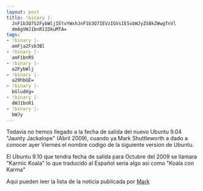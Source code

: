 ```yaml
---
layout: post
title: !binary |-
  JnF1b3Q7S2FybWljIEtvYWxhJnF1b3Q7IEVzIGVsIE5vbWJyZSBkZWwgTnVl
  dm8gVWJ1bnR1IDkuMTA=
tags:
- !binary |-
  amFja2Fsb3Bl
- !binary |-
  amF1bnR5
- !binary |-
  a2FybWlj
- !binary |-
  a29hbGE=
- !binary |-
  bGludXg=
- !binary |-
  dWJ1bnR1
- !binary |-
  bWJy
---
```

Todavia no hemos llegado a la fecha de salida del nuevo Ubuntu 9.04 "Jaunty Jackalope" (Abril 2009), cuando ya Mark Shuttleworth a dado a conocer ayer Viernes el nombre codigo de la siguiente version de Ubuntu.

El Ubuntu 9.10 que tendra fecha de salida para Octubre del 2009 se llamara "Karmic Koala" lo que traducido al Español seria algo asi como "Koala con Karma"

Aqui pueden leer la lista de la noticia publicada por <a title="Lista de la Noticia de Karmic Koala" href="https://lists.ubuntu.com/archives/ubuntu-devel-announce/2009-February/000536.html" target="_blank">Mark</a>
